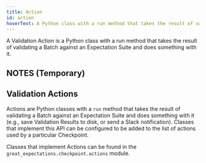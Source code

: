 ```yaml
---
title: Action 
id: action 
hoverText: A Python class with a run method that takes the result of validating a Batch against an Expectation Suite and does something with it
---
```


A Validation Action is a Python class with a run method that takes the result of validating a Batch
against an Expectation Suite and does something with it.




## NOTES (Temporary)

## Validation Actions

Actions are Python classes with a `run` method that takes the result of validating a Batch against an Expectation Suite
and does something with it (e.g., save Validation Results to disk, or send a Slack notification). Classes that implement
this API can be configured to be added to the list of actions used by a particular Checkpoint.

Classes that implement Actions can be found in the `great_expectations.checkpoint.actions` module.